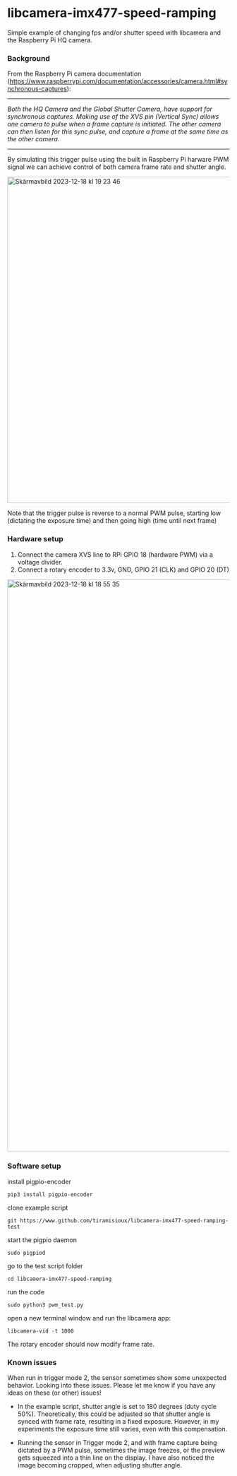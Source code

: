 # libcamera-imx477-speed-ramping
Simple example of changing fps and/or shutter speed with libcamera and the Raspberry Pi HQ camera.

### Background

From the Raspberry Pi camera documentation (https://www.raspberrypi.com/documentation/accessories/camera.html#synchronous-captures):

---
*Both the HQ Camera and the Global Shutter Camera, have support for synchronous captures. Making use of the XVS pin (Vertical Sync) allows one camera to pulse when a frame capture is initiated. The other camera can then listen for this sync pulse, and capture a frame at the same time as the other camera.*

---

By simulating this trigger pulse using the built in Raspberry Pi harware PWM signal we can achieve control of both camera frame rate and shutter angle.

<img width="739" alt="Skärmavbild 2023-12-18 kl  19 23 46" src="https://github.com/Tiramisioux/libcamera-imx477-speed-ramping/assets/74836180/ff55513a-7279-47ca-aa9e-657fbac99608">

Note that the trigger pulse is reverse to a normal PWM pulse, starting low (dictating the exposure time) and then going high (time until next frame)

### Hardware setup

1) Connect the camera XVS line to RPi GPIO 18 (hardware PWM) via a voltage divider.
2) Connect a rotary encoder to 3.3v, GND, GPIO 21 (CLK) and GPIO 20 (DT)

<img width="1296" alt="Skärmavbild 2023-12-18 kl  18 55 35" src="https://github.com/Tiramisioux/libcamera-imx477-speed-ramping/assets/74836180/d2e472f4-2ef3-4f98-a565-cc7857c15f80">


### Software setup

install pigpio-encoder

```pip3 install pigpio-encoder```

clone example script

```git https://www.github.com/tiramisioux/libcamera-imx477-speed-ramping-test```

start the pigpio daemon

```sudo pigpiod```

go to the test script folder 

```cd libcamera-imx477-speed-ramping```

run the code

```sudo python3 pwm_test.py```

open a new terminal window and run the libcamera app:

```libcamera-vid -t 1000```

The rotary encoder should now modify frame rate.

### Known issues

When run in trigger mode 2, the sensor sometimes show some unexpected behavior. Looking into these issues. Please let me know if you have any ideas on these (or other) issues! 

- In the example script, shutter angle is set to 180 degrees (duty cycle 50%). Theoretically, this could be adjusted so that shutter angle is synced with frame rate, resulting in a fixed exposure. However, in my experiments the exposure time still varies, even with this compensation.

- Running the sensor in Trigger mode 2, and with frame capture being dictated by a PWM pulse, sometimes the image freezes, or the preview gets squeezed into a thin line on the display. I have also noticed the image becoming cropped, when adjusting shutter angle.




